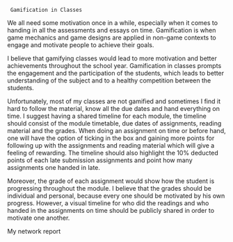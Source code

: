 
	 Gamification in Classes 

We all need some motivation once in a while, especially when it comes to handing in all the assessments and essays on time. Gamification is when game mechanics and game designs are applied in non-game contexts to engage and motivate people to achieve their goals. 
	

I believe that gamifying classes would lead to more motivation and better achievements throughout the school year. Gamification in classes prompts the engagement and the participation of the students, which leads to better understanding of the subject and to a healthy competition between the students. 
	

 Unfortunately, most of my classes are not gamified and sometimes I find it hard to follow the material, know all the due dates and hand everything on time. I suggest having a shared timeline for each module, the timeline should consist of the module timetable, due dates of assignments, reading material and the grades. When doing an assignment on time or before hand, one will have the option of ticking in the box and gaining more points for following up with the assignments and reading material which will give a feeling of rewarding. The timeline should also highlight the 10% deducted points of each late submission assignments and point how many assignments one handed in late. 
 	
 
Moreover, the grade of each assignment would show how the student is progressing throughout the module. I believe that the grades should be individual and personal, because every one should be motivated by his own progress. However, a visual timeline for who did the readings and who handed in the assignments on time should be publicly shared in order to motivate one another. 

My network report 
